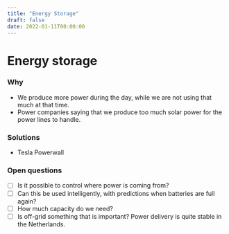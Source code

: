 ```yaml
---
title: "Energy Storage"
draft: false
date: 2022-01-11T00:00:00
---
```


# Energy storage

### Why
- We produce more power during the day, while we are not using that much at that time.
- Power companies saying that we produce too much solar power for the power lines to handle.

### Solutions
- Tesla Powerwall

### Open questions
- [ ] Is it possible to control where power is coming from?
- [ ] Can this be used intelligently, with predictions when batteries are full again?
- [ ] How much capacity do we need?
- [ ] Is off-grid something that is important? Power delivery is quite stable in the Netherlands.